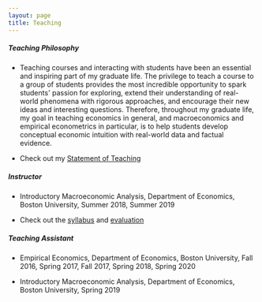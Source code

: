 ```yaml
---
layout: page
title: Teaching
---
```


##### Teaching Philosophy

- Teaching courses and interacting with students have been an essential and inspiring part of my graduate life. The privilege to teach a course to a group of students provides the most incredible opportunity to spark students' passion for exploring, extend their understanding of real-world phenomena with rigorous approaches, and encourage their new ideas and interesting questions. Therefore, throughout my graduate life, my goal in teaching economics in general, and macroeconomics and empirical econometrics in particular, is to help students develop conceptual economic intuition with real-world data and factual evidence.

- Check out my [Statement of Teaching](/archive/dongweixu_teachingstatement.pdf)

##### Instructor

- Introductory Macroeconomic Analysis, Department of Economics, Boston University, Summer 2018, Summer 2019

- Check out the [syllabus](/archive/dongweixu_ec102su2019_syllabus.pdf) and [evaluation](/archive/dongweixu_ec102su2019_valuation.pdf)

##### Teaching Assistant

- Empirical Economics, Department of Economics, Boston University, Fall 2016, Spring 2017, Fall 2017, Spring 2018, Spring 2020

- Introductory Macroeconomic Analysis, Department of Economics, Boston University, Spring 2019

